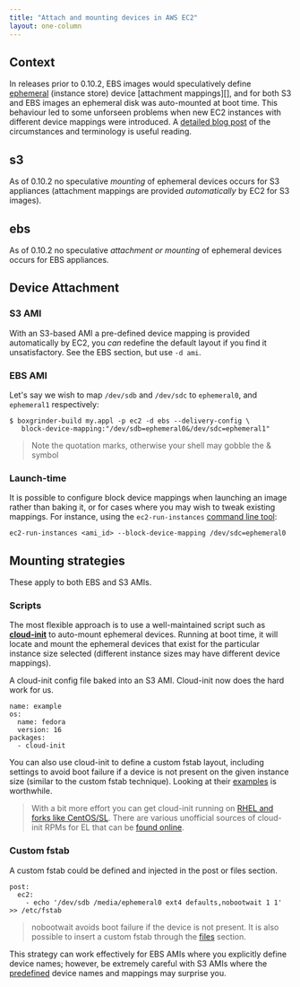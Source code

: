 ```yaml
---
title: "Attach and mounting devices in AWS EC2"
layout: one-column
---
```


## Context

In releases prior to 0.10.2, EBS images would speculatively define [ephemeral][] (instance store) device [attachment mappings][], and for both S3 and EBS images an ephemeral disk was auto-mounted at boot time. This behaviour led to some unforseen problems when new EC2 instances with different device mappings were introduced. A [detailed blog post][] of the circumstances and terminology is useful reading.

[ephemeral]: http://docs.amazonwebservices.com/AWSEC2/latest/UserGuide/InstanceStorage.html
[detailed blog post]: /blog/2012/04/20/ebs-and-s3-ami-changes/

## s3
As of 0.10.2 no speculative *mounting* of ephemeral devices occurs for S3 appliances (attachment mappings are provided *automatically* by EC2 for S3 images).

## ebs
As of 0.10.2 no speculative *attachment or mounting* of ephemeral devices occurs for EBS appliances.

## Device Attachment
### S3 AMI

With an S3-based AMI a pre-defined device mapping is provided automatically by EC2, you *can* redefine the default layout if you find it unsatisfactory. See the EBS section, but use `-d ami`.

### EBS AMI

Let's say we wish to map `/dev/sdb` and `/dev/sdc` to `ephemeral0`, and `ephemeral1` respectively:
      
    $ boxgrinder-build my.appl -p ec2 -d ebs --delivery-config \
       block-device-mapping:"/dev/sdb=ephemeral0&/dev/sdc=ephemeral1"

> Note the quotation marks, otherwise your shell may gobble the & symbol

### Launch-time
It is possible to configure block device mappings when launching an image rather than baking it, or for cases where you may wish to tweak existing mappings. For instance, using the `ec2-run-instances` [command line tool][]:
   
    ec2-run-instances <ami_id> --block-device-mapping /dev/sdc=ephemeral0

[command line tool]: http://docs.amazonwebservices.com/AWSEC2/latest/CommandLineReference/ApiReference-cmd-RunInstances.html

## Mounting strategies

These apply to both EBS and S3 AMIs.

### Scripts

The most flexible approach is to use a well-maintained script such as **[cloud-init][]** to auto-mount ephemeral devices. Running at boot time, it will locate and mount the ephemeral devices that exist for the particular instance size selected (different instance sizes may have different device mappings).

A cloud-init config file baked into an S3 AMI. Cloud-init now does the hard work for us.

    name: example
    os:
      name: fedora
      version: 16
    packages:
      - cloud-init

You can also use cloud-init to define a custom fstab layout, including settings to avoid boot failure if a device is not present on the given instance size (similar to the custom fstab technique). Looking at their [examples][] is worthwhile.

> With a bit more effort you can get cloud-init running on [RHEL and forks like CentOS/SL](http://www.nimbusproject.org/doc/cloudinitd/1.0/install.html). There are various unofficial sources of cloud-init RPMs for EL that can be [found online](http://pbrady.fedorapeople.org/cloud-init-el6/).

[examples]: http://bazaar.launchpad.net/~cloud-init-dev/cloud-init/trunk/files/head:/doc/examples/
[cloud-init]: https://help.ubuntu.com/community/CloudInit

### Custom fstab

A custom fstab could be defined and injected in the post or files section.

    post:
      ec2: 
        - echo '/dev/sdb /media/ephemeral0 ext4 defaults,nobootwait 1 1' >> /etc/fstab

> nobootwait avoids boot failure if the device is not present. It is also possible to insert a custom fstab through the [files][] section.

This strategy can work effectively for EBS AMIs where you explicitly define device names; however, be extremely careful with S3 AMIs where the [predefined][] device names and mappings may surprise you.

[files]: /tutorials/appliance-definition/#files
[predefined]: http://docs.amazonwebservices.com/AWSEC2/latest/UserGuide/InstanceStorage.html#InstanceStoreDeviceNames
